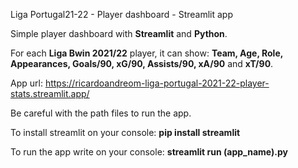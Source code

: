 Liga Portugal21-22 - Player dashboard - Streamlit app

Simple player dashboard with **Streamlit** and **Python**. 

For each **Liga Bwin 2021/22** player, it can show: **Team, Age, Role, Appearances, Goals/90, xG/90, Assists/90, xA/90** and **xT/90**.

App url: https://ricardoandreom-liga-portugal-2021-22-player-stats.streamlit.app/

Be careful with the path files to run the app.  

To install streamlit on your console:  **pip install streamlit**  

To run the app write on your console:  **streamlit run (app_name).py**



